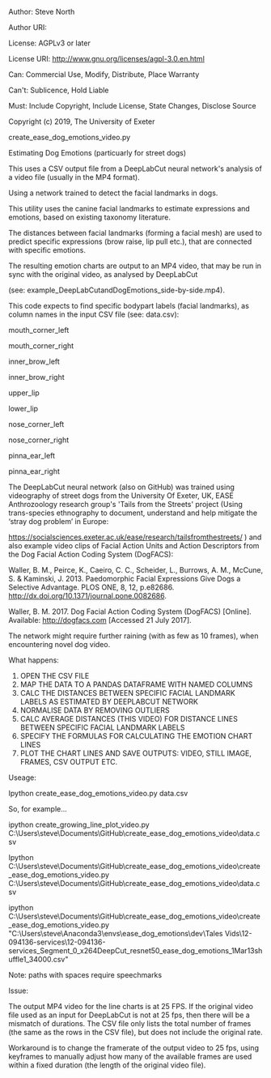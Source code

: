 
Author:  Steve North

Author URI: 

License: AGPLv3 or later

License URI: http://www.gnu.org/licenses/agpl-3.0.en.html

Can: Commercial Use, Modify, Distribute, Place Warranty

Can't: Sublicence, Hold Liable

Must: Include Copyright, Include License, State Changes, Disclose Source

Copyright (c) 2019, The University of Exeter


create_ease_dog_emotions_video.py

Estimating Dog Emotions (particuarly for street dogs)

This uses a CSV output file from a DeepLabCut neural network's analysis of a video file (usually in the MP4 format).

Using a network trained to detect the facial landmarks in dogs.

This utility uses the canine facial landmarks to estimate expressions and emotions, based on existing taxonomy literature.

The distances between facial landmarks (forming a facial mesh) are used to predict specific expressions (brow raise, lip pull etc.), that are connected with specific emotions.

The resulting emotion charts are output to an MP4 video, that may be run in sync with the original video, as analysed by DeepLabCut 

(see: example_DeepLabCutandDogEmotions_side-by-side.mp4).

This code expects to find specific bodypart labels (facial landmarks), as column names in the input CSV file (see: data.csv):

mouth_corner_left

mouth_corner_right

inner_brow_left

inner_brow_right

upper_lip

lower_lip

nose_corner_left

nose_corner_right

pinna_ear_left

pinna_ear_right

The DeepLabCut neural network (also on GitHub) was trained using videography of street dogs from the University Of Exeter, UK, EASE Anthrozoology research group's 'Tails from the Streets' project (Using trans-species ethnography to document, understand and help mitigate the ‘stray dog problem’ in Europe:

https://socialsciences.exeter.ac.uk/ease/research/tailsfromthestreets/ ) and also example video clips of Facial Action Units and Action Descriptors from the Dog Facial Action Coding System (DogFACS):

Waller, B. M., Peirce, K., Caeiro, C. C., Scheider, L., Burrows, A. M., McCune, S. & Kaminski, J. 2013. Paedomorphic Facial Expressions Give Dogs a Selective Advantage. PLOS ONE, 8, 12, p.e82686.  http://dx.doi.org/10.1371/journal.pone.0082686. 

Waller, B. M. 2017. Dog Facial Action Coding System (DogFACS) [Online]. Available: http://dogfacs.com [Accessed 21 July 2017].

The network might require further raining (with as few as 10 frames), when encountering novel dog video.

What happens:
1. OPEN THE CSV FILE
2. MAP THE DATA TO A PANDAS DATAFRAME WITH NAMED COLUMNS
3. CALC THE DISTANCES BETWEEN SPECIFIC FACIAL LANDMARK LABELS AS ESTIMATED BY DEEPLABCUT NETWORK
4. NORMALISE DATA BY REMOVING OUTLIERS	
5. CALC AVERAGE DISTANCES (THIS VIDEO) FOR DISTANCE LINES BETWEEN SPECIFIC FACIAL LANDMARK LABELS	
6. SPECIFY THE FORMULAS FOR CALCULATING THE EMOTION CHART LINES
7. PLOT THE CHART LINES AND SAVE OUTPUTS: VIDEO, STILL IMAGE, FRAMES, CSV OUTPUT ETC.

Useage:

Ipython create_ease_dog_emotions_video.py data.csv

So, for example...

ipython create_growing_line_plot_video.py C:\Users\steve\Documents\GitHub\create_ease_dog_emotions_video\data.csv

Ipython C:\Users\steve\Documents\GitHub\create_ease_dog_emotions_video\create_ease_dog_emotions_video.py C:\Users\steve\Documents\GitHub\create_ease_dog_emotions_video\data.csv

ipython C:\Users\steve\Documents\GitHub\create_ease_dog_emotions_video\create_ease_dog_emotions_video.py "C:\Users\steve\Anaconda3\envs\ease_dog_emotions\dev\Tales Vids\12-094136-services\12-094136-services_Segment_0_x264DeepCut_resnet50_ease_dog_emotions_1Mar13shuffle1_34000.csv"

Note: paths with spaces require speechmarks

Issue:

The output MP4 video for the line charts is at 25 FPS. If the original video file used as an input for DeepLabCut is not at 25 fps, then there will be a mismatch of durations.
The CSV file only lists the total number of frames (the same as the rows in the CSV file), but does not include the original rate. 

Workaround is to change the framerate of the output video to 25 fps, using keyframes to manually adjust how many of the available frames are used within a fixed duration (the length of the original video file).


